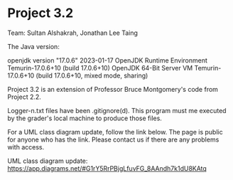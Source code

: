 # Project 3.2
Team: Sultan Alshakrah, Jonathan Lee Taing

The Java version: 

openjdk version "17.0.6" 2023-01-17
OpenJDK Runtime Environment Temurin-17.0.6+10 (build 17.0.6+10)
OpenJDK 64-Bit Server VM Temurin-17.0.6+10 (build 17.0.6+10, mixed mode, sharing)

Project 3.2 is an extension of Professor Bruce Montgomery's code from Project 2.2.

Logger-n.txt files have been .gitignore(d). This program must me executed by the grader's local machine to produce those files.

For a UML class diagram update, follow the link below. The page is public for anyone who has the link. Please contact us if there are any problems with access. 

UML class diagram update: https://app.diagrams.net/#G1rY5RrPBjgLfuvFG_8AAndh7k1dU8KAtq
